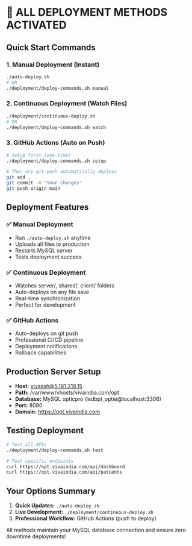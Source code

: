 # 🚀 ALL DEPLOYMENT METHODS ACTIVATED

## Quick Start Commands

### 1. Manual Deployment (Instant)
```bash
./auto-deploy.sh
# OR
./deployment/deploy-commands.sh manual
```

### 2. Continuous Deployment (Watch Files)
```bash
./deployment/continuous-deploy.sh
# OR  
./deployment/deploy-commands.sh watch
```

### 3. GitHub Actions (Auto on Push)
```bash
# Setup first (one-time)
./deployment/deploy-commands.sh setup

# Then any git push automatically deploys
git add .
git commit -m "Your changes"
git push origin main
```

## Deployment Features

### ✅ Manual Deployment
- Run `./auto-deploy.sh` anytime
- Uploads all files to production
- Restarts MySQL server
- Tests deployment success

### ✅ Continuous Deployment  
- Watches server/, shared/, client/ folders
- Auto-deploys on any file save
- Real-time synchronization
- Perfect for development

### ✅ GitHub Actions
- Auto-deploys on git push
- Professional CI/CD pipeline
- Deployment notifications
- Rollback capabilities

## Production Server Setup
- **Host:** vivassh@5.181.218.15
- **Path:** /var/www/vhosts/vivaindia.com/opt
- **Database:** MySQL opticpro (ledbpt_optie@localhost:3306)
- **Port:** 8080
- **Domain:** https://opt.vivaindia.com

## Testing Deployment
```bash
# Test all APIs
./deployment/deploy-commands.sh test

# Test specific endpoints
curl https://opt.vivaindia.com/api/dashboard
curl https://opt.vivaindia.com/api/patients
```

## Your Options Summary
1. **Quick Updates:** `./auto-deploy.sh`
2. **Live Development:** `./deployment/continuous-deploy.sh` 
3. **Professional Workflow:** GitHub Actions (push to deploy)

All methods maintain your MySQL database connection and ensure zero downtime deployments!